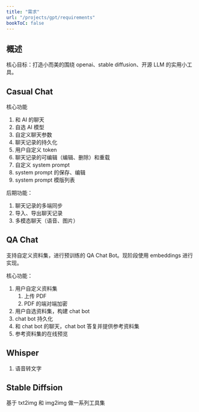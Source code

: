 ```yaml
---
title: "需求"
url: "/projects/gpt/requirements"
bookToC: false
---
```


## 概述

核心目标：打造小而美的围绕 openai、stable diffusion、开源 LLM 的实用小工具。

## Casual Chat

核心功能

1. 和 AI 的聊天
2. 自选 AI 模型
3. 自定义聊天参数
4. 聊天记录的持久化
5. 用户自定义 token
6. 聊天记录的可编辑（编辑、删除）和重载
7. 自定义 system prompt
8. system prompt 的保存、编辑
9. system prompt 模版列表

后期功能：

1. 聊天记录的多端同步
2. 导入、导出聊天记录
3. 多模态聊天（语音、图片）

## QA Chat

支持自定义资料集，进行预训练的 QA Chat Bot。现阶段使用 embeddings 进行实现。

核心功能：

1. 用户自定义资料集
   1. 上传 PDF
   2. PDF 的端对端加密
2. 用户自选资料集，构建 chat bot
3. chat bot 持久化
4. 和 chat bot 的聊天，chat bot 答复并提供参考资料集
5. 参考资料集的在线预览

## Whisper

1. 语音转文字

## Stable Diffsion

基于 txt2img 和 img2img 做一系列工具集
